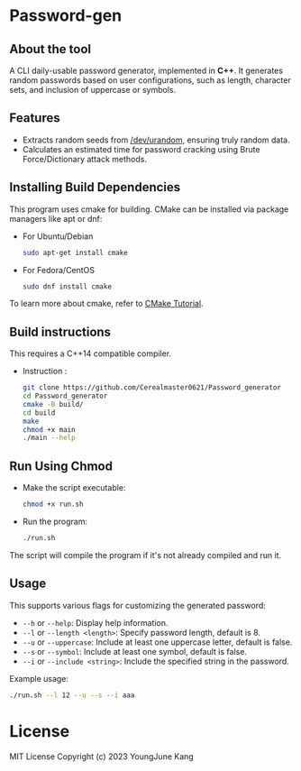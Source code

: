 # Password-gen

## About the tool

A CLI daily-usable password generator, implemented in **C++**. It generates random passwords based on user configurations, such as length, character sets, and inclusion of uppercase or symbols.

## Features

- Extracts random seeds from [/dev/urandom,](https://en.wikipedia.org/wiki//dev/random) ensuring truly random data.
- Calculates an estimated time for password cracking using Brute Force/Dictionary attack methods.

## Installing Build Dependencies

This program uses cmake for building. CMake can be installed via package managers like apt or dnf:

- For Ubuntu/Debian
  ```bash
  sudo apt-get install cmake
-   For Fedora/CentOS
    ```bash
    sudo dnf install cmake 
To learn more about cmake, refer to [CMake Tutorial](https://cmake.org/cmake/help/latest/guide/tutorial/index.html).

## Build instructions

This requires a C++14 compatible compiler.

-   Instruction :
    
    ```bash
    git clone https://github.com/Cerealmaster0621/Password_generator
    cd Password_generator
    cmake -B build/
    cd build
    make
    chmod +x main
    ./main --help
    ```
## Run Using Chmod

-   Make the script executable:  
    ```bash
    chmod +x run.sh
    ```
    
-   Run the program:
    ```bash
    ./run.sh
    ``` 
   
The script will compile the program if it's not already compiled and run it.

## Usage

This supports various flags for customizing the generated password:

-   `--h` or `--help`: Display help information.
-   `--l` or `--length <length>`: Specify password length, default is 8.
-   `--u` or `--uppercase`: Include at least one uppercase letter, default is false.
-   `--s` or `--symbol`: Include at least one symbol, default is false.
-   `--i` or `--include <string>`: Include the specified string in the password.

Example usage:
``` bash
./run.sh --l 12 --u --s --i aaa
```
# License 
MIT License Copyright (c) 2023 YoungJune Kang
